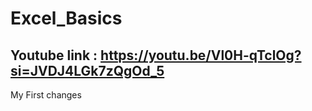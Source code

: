 # Excel_Basics
## Youtube link : https://youtu.be/Vl0H-qTclOg?si=JVDJ4LGk7zQgOd_5 

My First changes